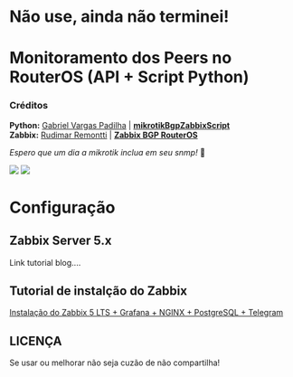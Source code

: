 # Não use, ainda não terminei! 

# Monitoramento dos Peers no RouterOS (API + Script Python)
### Créditos 
<b>Python:</b> <a href="https://github.com/gtkpad">Gabriel Vargas Padilha</a> | <b><a href="https://github.com/gtkpad/mikrotikBgpZabbixScript">mikrotikBgpZabbixScript</b></a><br />
<b>Zabbix:</b> <a href="https://github.com/remontti">Rudimar Remontti</a> | <b><a href="https://github.com/remontti/Zabbix-Templates/edit/main/Mikrotik/BGP_ROUTEROS/">Zabbix BGP RouterOS</b></a>

<i>Espero que um dia a mikrotik inclua em seu snmp!</i> 🙌

<img src="https://raw.githubusercontent.com/remontti/Zabbix-Templates/main/Mikrotik/BGP_ROUTEROS/imgs/dados.png">
<img src="https://github.com/remontti/Zabbix-Templates/blob/main/Mikrotik/BGP_ROUTEROS/imgs/graficos_bgp.png">

# Configuração

## Zabbix Server 5.x
Link tutorial blog.... 


## Tutorial de instalção do Zabbix
<a href="https://blog.remontti.com.br/5517">Instalação do Zabbix 5 LTS + Grafana + NGINX + PostgreSQL + Telegram</a>

## LICENÇA
Se usar ou melhorar não seja cuzão de não compartilha!
